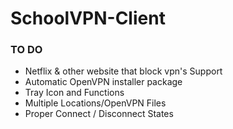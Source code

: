 # SchoolVPN-Client 
### TO DO
- Netflix & other website that block vpn's Support
- Automatic OpenVPN installer package
- Tray Icon and Functions
- Multiple Locations/OpenVPN Files
- Proper Connect / Disconnect States